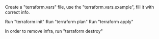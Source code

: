 Create a "terraform.vars" file, use the "terraform.vars.example", fill it with correct info.

Run "terraform init"
Run "terraform plan"
Run "terraform apply"

In order to remove infra, run "terraform destroy"

